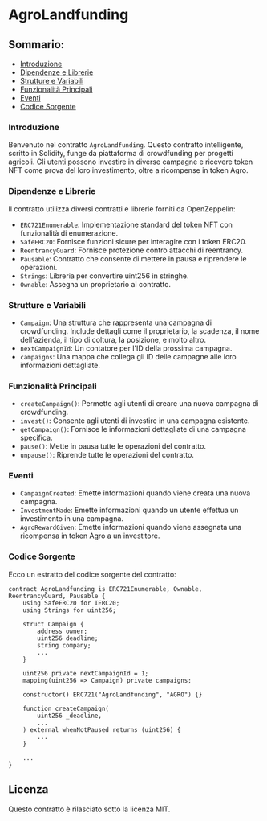 # AgroLandfunding

## Sommario:

- [Introduzione](#introduzione)
- [Dipendenze e Librerie](#dipendenze-e-librerie)
- [Strutture e Variabili](#strutture-e-variabili)
- [Funzionalità Principali](#funzionalità-principali)
- [Eventi](#eventi)
- [Codice Sorgente](#codice-sorgente)

### Introduzione

Benvenuto nel contratto `AgroLandfunding`. Questo contratto intelligente, scritto in Solidity, funge da piattaforma di crowdfunding per progetti agricoli. Gli utenti possono investire in diverse campagne e ricevere token NFT come prova del loro investimento, oltre a ricompense in token Agro.

### Dipendenze e Librerie

Il contratto utilizza diversi contratti e librerie forniti da OpenZeppelin:

- `ERC721Enumerable`: Implementazione standard del token NFT con funzionalità di enumerazione.
- `SafeERC20`: Fornisce funzioni sicure per interagire con i token ERC20.
- `ReentrancyGuard`: Fornisce protezione contro attacchi di reentrancy.
- `Pausable`: Contratto che consente di mettere in pausa e riprendere le operazioni.
- `Strings`: Libreria per convertire uint256 in stringhe.
- `Ownable`: Assegna un proprietario al contratto.

### Strutture e Variabili

- `Campaign`: Una struttura che rappresenta una campagna di crowdfunding. Include dettagli come il proprietario, la scadenza, il nome dell'azienda, il tipo di coltura, la posizione, e molto altro.
- `nextCampaignId`: Un contatore per l'ID della prossima campagna.
- `campaigns`: Una mappa che collega gli ID delle campagne alle loro informazioni dettagliate.

### Funzionalità Principali

- `createCampaign()`: Permette agli utenti di creare una nuova campagna di crowdfunding.
- `invest()`: Consente agli utenti di investire in una campagna esistente.
- `getCampaign()`: Fornisce le informazioni dettagliate di una campagna specifica.
- `pause()`: Mette in pausa tutte le operazioni del contratto.
- `unpause()`: Riprende tutte le operazioni del contratto.

### Eventi

- `CampaignCreated`: Emette informazioni quando viene creata una nuova campagna.
- `InvestmentMade`: Emette informazioni quando un utente effettua un investimento in una campagna.
- `AgroRewardGiven`: Emette informazioni quando viene assegnata una ricompensa in token Agro a un investitore.

### Codice Sorgente

Ecco un estratto del codice sorgente del contratto:

```solidity
contract AgroLandfunding is ERC721Enumerable, Ownable, ReentrancyGuard, Pausable {
    using SafeERC20 for IERC20; 
    using Strings for uint256; 

    struct Campaign {
        address owner; 
        uint256 deadline; 
        string company; 
        ...
    }

    uint256 private nextCampaignId = 1; 
    mapping(uint256 => Campaign) private campaigns; 

    constructor() ERC721("AgroLandfunding", "AGRO") {}

    function createCampaign(
        uint256 _deadline,
        ...
    ) external whenNotPaused returns (uint256) {
        ...
    }
  
    ...
}
```


## Licenza

Questo contratto è rilasciato sotto la licenza MIT.
